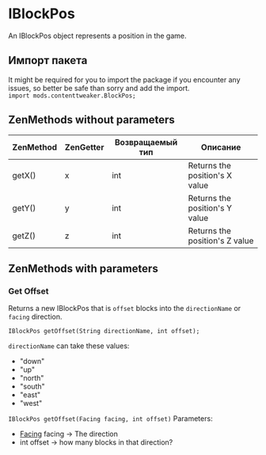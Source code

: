 # IBlockPos

An IBlockPos object represents a position in the game.

## Импорт пакета
It might be required for you to import the package if you encounter any issues, so better be safe than sorry and add the import.  
`import mods.contenttweaker.BlockPos;`

## ZenMethods without parameters

| ZenMethod | ZenGetter | Возвращаемый тип | Описание                       |
| --------- | --------- | ---------------- | ------------------------------ |
| getX()    | x         | int              | Returns the position's X value |
| getY()    | y         | int              | Returns the position's Y value |
| getZ()    | z         | int              | Returns the position's Z value |

## ZenMethods with parameters

### Get Offset
Returns a new IBlockPos that is `offset` blocks into the `directionName` or `facing` direction.

`IBlockPos getOffset(String directionName, int offset);`

`directionName` can take these values:

- "down"
- "up"
- "north"
- "south"
- "east"
- "west"

`IBlockPos getOffset(Facing facing, int offset)` Parameters:

- [Facing](/Vanilla/World/IFacing/) facing → The direction
- int offset → how many blocks in that direction?